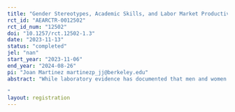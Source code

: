 ```yaml
---
title: "Gender Stereotypes, Academic Skills, and Labor Market Productivity"
rct_id: "AEARCTR-0012502"
rct_id_num: "12502"
doi: "10.1257/rct.12502-1.3"
date: "2023-11-13"
status: "completed"
jel: "nan"
start_year: "2023-11-06"
end_year: "2024-08-26"
pi: "Joan Martinez martinezp_jj@berkeley.edu"
abstract: "While laboratory evidence has documented that men and women differentially perceive their abilities with respect to gender-conforming tasks, there is scant evidence about how behavior in these controlled environments maps to the real world and if targeted interventions can mold these gender differences. We make progress along both fronts by studying the effects of a gender stereotype training program on job preferences among high school seniors that choose between internships that are analytically-oriented versus service-oriented. The intervention, which will be implemented in 250 Peruvian high schools, will provide students with cognitive-emotional content and actionable strategies to counteract gender stereotypes that distort their perception of their own abilities as gender-specific over an extended semester-long in-person course. By collecting rich survey data, we can quantify baseline and endline gender differences in perceived abilities with respect to gender-conforming tasks, whose malleability we aim to assess. Further linking the intervention to a job choice model enables us to estimate the moderating impact of objective and self-perceived differences in women's and men's abilities on the selection of gender-conforming jobs, documenting the implications of these differences on real-world outcomes. The findings provide insights into how future student-based policies can reduce gender gaps in the labor market.
"
layout: registration
---
```


